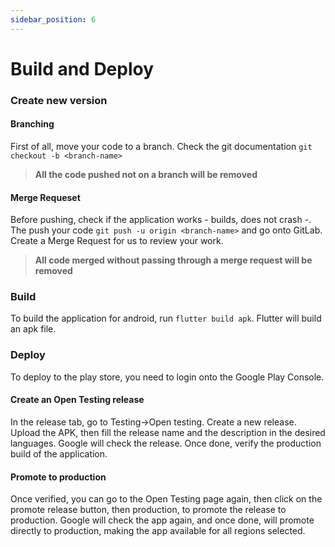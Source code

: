 ```yaml
---
sidebar_position: 6
---
```


# Build and Deploy

### Create new version

#### Branching

First of all, move your code to a branch. Check the git documentation `git checkout -b <branch-name>`

> **All the code pushed not on a branch will be removed**

#### Merge Requeset

Before pushing, check if the application works - builds, does not crash -.
The push your code `git push -u origin <branch-name>` and go onto GitLab. Create a Merge Request for us to review your work. 

> **All code merged without passing through a merge request will be removed**

### Build

To build the application for android, run `flutter build apk`. Flutter will build an apk file.

### Deploy

To deploy to the play store, you need to login onto the Google Play Console.

#### Create an Open Testing release

In the release tab, go to Testing->Open testing.
Create a new release. Upload the APK, then fill the release name and the description in the desired languages.
Google will check the release. Once done, verify the production build of the application.

#### Promote to production

Once verified, you can go to the Open Testing page again, then click on the promote release button, then production, to promote the release to production.
Google will check the app again, and once done, will promote directly to production, making the app available for all regions selected.